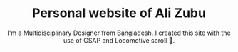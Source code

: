 
<h1 align="center">Personal website of Ali Zubu</h1>

<p align="center">I'm a Multidisciplinary Designer from Bangladesh. I created this site with the use of GSAP and Locomotive scroll 🚂.</p>
